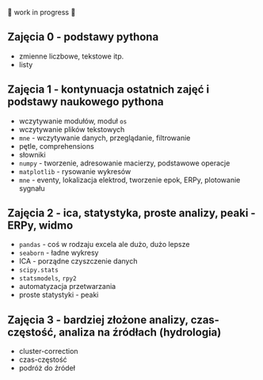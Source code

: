 :construction: work in progress :construction:

## Zajęcia 0 - podstawy pythona
* zmienne liczbowe, tekstowe itp.
* listy

## Zajęcia 1 - kontynuacja ostatnich zajęć  i podstawy naukowego pythona
* wczytywanie modułów, moduł `os`
* wczytywanie plików tekstowych
* `mne` - wczytywanie danych, przeglądanie, filtrowanie
* pętle, comprehensions
* słowniki
* `numpy` - tworzenie, adresowanie macierzy, podstawowe operacje
* `matplotlib` - rysowanie wykresów
* `mne` - eventy, lokalizacja elektrod, tworzenie epok, ERPy, plotowanie sygnału


## Zajęcia 2 - ica, statystyka, proste analizy, peaki - ERPy, widmo
* `pandas` - coś w rodzaju excela ale dużo, dużo lepsze
* `seaborn` - ładne wykresy
* ICA - porządne czyszczenie danych
* `scipy.stats`
* `statsmodels`, `rpy2`
* automatyzacja przetwarzania
* proste statystyki - peaki

## Zajęcia 3 - bardziej złożone analizy, czas-częstość, analiza na źródłach (hydrologia)
* cluster-correction
* czas-częstość
* podróż do źródeł
